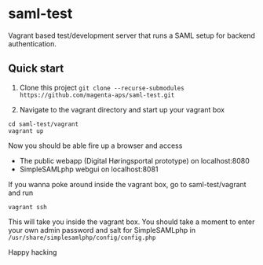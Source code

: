 # saml-test
Vagrant based test/development server that runs a SAML setup for backend authentication.

## Quick start

1. Clone this project `git clone --recurse-submodules https://github.com/magenta-aps/saml-test.git`

2. Navigate to the vagrant directory and start up your vagrant box
```
cd saml-test/vagrant
vagrant up
```

Now you should be able fire up a browser and access
* The public webapp (Digital Høringsportal prototype) on localhost:8080
* SimpleSAMLphp webgui on localhost:8081

If you wanna poke around inside the vagrant box, go to saml-test/vagrant and run
```
vagrant ssh
```
This will take you inside the vagrant box. 
You should take a moment to enter your own admin password and salt for SimpleSAMLphp in `/usr/share/simplesamlphp/config/config.php`

Happy hacking